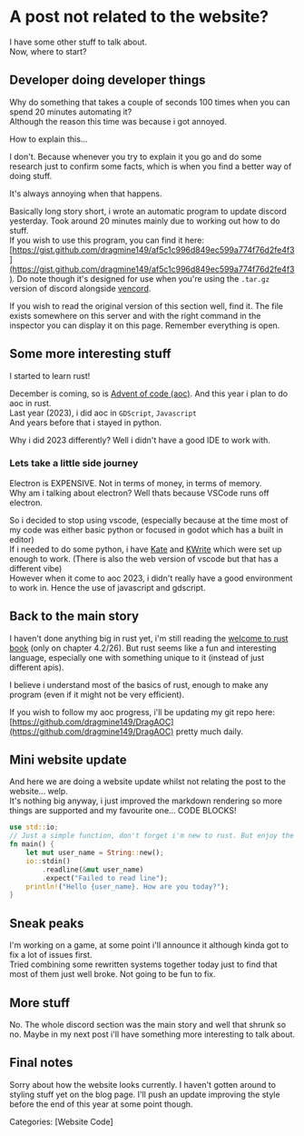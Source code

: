 # A post not related to the website?
I have some other stuff to talk about.<br>
Now, where to start?

## Developer doing developer things
Why do something that takes a couple of seconds 100 times when you can spend 20 minutes automating it? <br>
Although the reason this time was because i got annoyed.

How to explain this...

I don't. Because whenever you try to explain it you go and do some research just to confirm some facts, which is when you find a better way of doing stuff.

It's always annoying when that happens.

Basically long story short, i wrote an automatic program to update discord yesterday. Took around 20 minutes mainly due to working out how to do stuff. <br>
If you wish to use this program, you can find it here: [https://gist.github.com/dragmine149/af5c1c996d849ec599a774f76d2fe4f3](https://gist.github.com/dragmine149/af5c1c996d849ec599a774f76d2fe4f3).
Do note though it's designed for use when you're using the `.tar.gz` version of discord alongside [vencord](https://vencord.dev).

If you wish to read the original version of this section well, find it. The file exists somewhere on this server and with the right command in the inspector you can display it on this page. Remember everything is open.

## Some more interesting stuff
I started to learn rust!

December is coming, so is [Advent of code (aoc)](https://adventofcode.com). And this year i plan to do aoc in rust. <br>
Last year (2023), i did aoc in `GDScript`, `Javascript` <br>
And years before that i stayed in python. <br>

Why i did 2023 differently? Well i didn't have a good IDE to work with.

### Lets take a little side journey
Electron is EXPENSIVE. Not in terms of money, in terms of memory. <br>
Why am i talking about electron? Well thats because VSCode runs off electron. <br>

So i decided to stop using vscode, (especially because at the time most of my code was either basic python or focused in godot which has a built in editor)<br>
If i needed to do some python, i have [Kate](https://kate-editor.org/) and [KWrite](https://apps.kde.org/kwrite/) which were set up enough to work. (There is also the web version of vscode but that has a different vibe)<br>
However when it come to aoc 2023, i didn't really have a good environment to work in. Hence the use of javascript and gdscript.

## Back to the main story
I haven't done anything big in rust yet, i'm still reading the [welcome to rust book](https://rust-book.cs.brown.edu/) (only on chapter 4.2/26). But rust seems like a fun and interesting language,
especially one with something unique to it (instead of just different apis).

I believe i understand most of the basics of rust, enough to make any program (even if it might not be very efficient).

If you wish to follow my aoc progress, i'll be updating my git repo here: [https://github.com/dragmine149/DragAOC](https://github.com/dragmine149/DragAOC) pretty much daily.


## Mini website update
And here we are doing a website update whilst not relating the post to the website... welp. <br>
It's nothing big anyway, i just improved the markdown rendering so more things are supported and my favourite one... CODE BLOCKS!
```rust
use std::io;
// Just a simple function, don't forget i'm new to rust. But enjoy the code block!
fn main() {
    let mut user_name = String::new();
    io::stdin()
        .readline(&mut user_name)
        .expect("Failed to read line");
    println!("Hello {user_name}. How are you today?");
}
```

## Sneak peaks
I'm working on a game, at some point i'll announce it although kinda got to fix a lot of issues first. <br>
Tried combining some rewritten systems together today just to find that most of them just well broke. Not going to be fun to fix.

## More stuff
No. The whole discord section was the main story and well that shrunk so no.
Maybe in my next post i'll have something more interesting to talk about.

## Final notes
Sorry about how the website looks currently. I haven't gotten around to styling stuff yet on the blog page. I'll push an update improving the style before the end of this year at some point though.

Categories: [Website Code]
